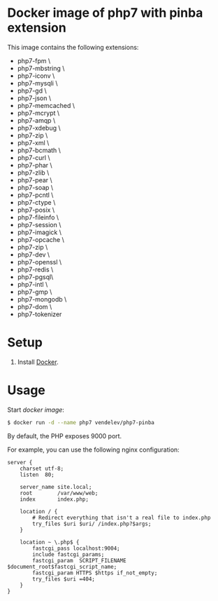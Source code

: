 # Docker image of php7 with pinba extension

This image contains the following extensions: 
- php7-fpm \
- php7-mbstring \
- php7-iconv \
- php7-mysqli \
- php7-gd \
- php7-json \
- php7-memcached \
- php7-mcrypt \
- php7-amqp \
- php7-xdebug \
- php7-zip \
- php7-xml \
- php7-bcmath \
- php7-curl \
- php7-phar \
- php7-zlib \
- php7-pear \
- php7-soap \
- php7-pcntl \
- php7-ctype \
- php7-posix \
- php7-fileinfo \
- php7-session \
- php7-imagick \
- php7-opcache \
- php7-zip \
- php7-dev \
- php7-openssl \
- php7-redis \
- php7-pgsql\
- php7-intl \
- php7-gmp \
- php7-mongodb \
- php7-dom \
- php7-tokenizer

# Setup

1. Install [Docker](http://docker.io).

# Usage

Start *docker image*:

```bash
$ docker run -d --name php7 vendelev/php7-pinba
```

By default, the PHP exposes 9000 port.

For example, you can use the following nginx configuration:
```
server {
    charset utf-8;
    listen  80;

    server_name site.local;
    root        /var/www/web;
    index       index.php;

    location / {
        # Redirect everything that isn't a real file to index.php
        try_files $uri $uri/ /index.php?$args;
    }

    location ~ \.php$ {
        fastcgi_pass localhost:9004;
        include fastcgi_params;
        fastcgi_param  SCRIPT_FILENAME $document_root$fastcgi_script_name;
        fastcgi_param HTTPS $https if_not_empty;
        try_files $uri =404;
    }
}
```
